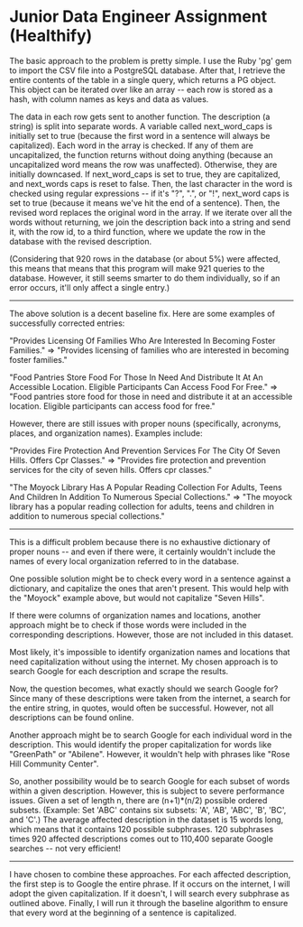 <h1>Junior Data Engineer Assignment (Healthify)</h1>

The basic approach to the problem is pretty simple. I use the Ruby 'pg' gem to import the CSV file into a PostgreSQL database. After that, I retrieve the entire contents of the table in a single query, which returns a PG object. This object can be iterated over like an array -- each row is stored as a hash, with column names as keys and data as values.

The data in each row gets sent to another function. The description (a string) is split into separate words. A variable called next_word_caps is initially set to true (because the first word in a sentence will always be capitalized). Each word in the array is checked. If any of them are uncapitalized, the function returns without doing anything (because an uncapitalized word means the row was unaffected). Otherwise, they are initially downcased. If next_word_caps is set to true, they are capitalized, and next_words caps is reset to false. Then, the last character in the word is checked using regular expressions -- if it's "?", ".", or "!", next_word caps is set to true (because it means we've hit the end of a sentence). Then, the revised word replaces the original word in the array. If we iterate over all the words without returning, we join the description back into a string and send it, with the row id, to a third function, where we update the row in the database with the revised description.

(Considering that 920 rows in the database (or about 5%) were affected, this means that means that this program will make 921 queries to the database. However, it still seems smarter to do them individually, so if an error occurs, it'll only affect a single entry.)

<hr>

The above solution is a decent baseline fix. Here are some examples of successfully corrected entries:

"Provides Licensing Of Families Who Are Interested In Becoming Foster Families." =>
"Provides licensing of families who are interested in becoming foster families."

"Food Pantries Store Food For Those In Need And Distribute It At An Accessible Location. Eligible Participants Can Access Food For Free." =>
"Food pantries store food for those in need and distribute it at an accessible location. Eligible participants can access food for free."

However, there are still issues with proper nouns (specifically, acronyms, places, and organization names). Examples include:

"Provides Fire Protection And Prevention Services For The City Of Seven Hills. Offers Cpr Classes." =>
"Provides fire protection and prevention services for the city of seven hills. Offers cpr classes."

"The Moyock Library Has A Popular Reading Collection For Adults, Teens And Children In Addition To Numerous Special Collections." =>
"The moyock library has a popular reading collection for adults, teens and children in addition to numerous special collections."

<hr>

This is a difficult problem because there is no exhaustive dictionary of proper nouns -- and even if there were, it certainly wouldn't include the names of every local organization referred to in the database.

One possible solution might be to check every word in a sentence against a dictionary, and capitalize the ones that aren't present. This would help with the "Moyock" example above, but would not capitalize "Seven Hills".

If there were columns of organization names and locations, another approach might be to check if those words were included in the corresponding descriptions. However, those are not included in this dataset.

Most likely, it's impossible to identify organization names and locations that need capitalization without using the internet. My chosen approach is to search Google for each description and scrape the results.

Now, the question becomes, what exactly should we search Google for? Since many of these descriptions were taken from the internet, a search for the entire string, in quotes, would often be successful. However, not all descriptions can be found online.

Another approach might be to search Google for each individual word in the description. This would identify the proper capitalization for words like "GreenPath" or "Abilene". However, it wouldn't help with phrases like "Rose Hill Community Center".

So, another possibility would be to search Google for each subset of words within a given description. However, this is subject to severe performance issues. Given a set of length n, there are (n+1)*(n/2) possible ordered subsets. (Example: Set 'ABC' contains six subsets: 'A', 'AB', 'ABC', 'B', 'BC', and 'C'.) The average affected description in the dataset is 15 words long, which means that it contains 120 possible subphrases. 120 subphrases times 920 affected descriptions comes out to 110,400 separate Google searches -- not very efficient!

<hr>

I have chosen to combine these approaches. For each affected description, the first step is to Google the entire phrase. If it occurs on the internet, I will adopt the given capitalization. If it doesn't, I will search every subphrase as outlined above. Finally, I will run it through the baseline algorithm to ensure that every word at the beginning of a sentence is capitalized.

